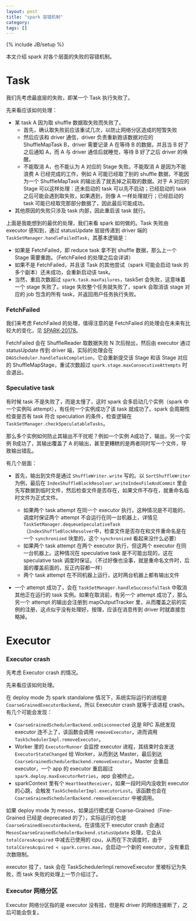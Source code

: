 ```yaml
---
layout: post
title: "spark 容错机制"
category: 
tags: []
---
```

{% include JB/setup %}


本文介绍 spark 对各个层面的失败的容错机制。

# Task

我们先考虑最底层的失败，即某一个 Task 执行失败了。

先来看应该如何处理：

* 某 task A 因为取 shuffle 数据取失败而失败了。
  * 首先，确认取失败前应该重试几次，以防止网络分区造成的短暂失败
  * 然后应该和 driver 通信，driver 负责重新跑该数据对应的 ShuffleMapTask B，driver 需要记录 A 在等待 B 的数据，并且当 B 好了之后通知 A，而 A 与 driver 通信后就睡觉，等待 B 好了之后 driver 的唤醒。
  * 不能取消 A，也不能认为 A 对应的 Stage 失败。不能取消 A 是因为不能浪费 A 已经完成的工作，例如 A 可能已经取了别的 shuffle 数据，不能因为一个 ShuffleMapTask 的输出丢了就丢掉之前取的数据。对于 A 对应的 Stage 可以这样处理：还未启动的 task 可以先不启动；已经启动的 task 之后可能会遇到取失败，如果遇到，则像 A 一样处理就行；已经启动的 task 可能已经取完那部分数据了，因此最后可能成功。
* 其他原因的失败只涉及 task 内部，因此重启该 task 就行。

上面是我能想到的最优的处理，我们来看 spark 如何做的。Task 失败由 executor 感知到，通过 statusUpdate 层层传递到 driver 端的 `TaskSetManager.handleFailedTask`，其基本逻辑是：

* 如果是 FetchFailed，即 reduce task 拿不到 shuffle 数据，那么上一个 Stage 需要重跑。（FetchFailed 的处理之后会详讲）
* 如果不是 FetchFailed，并且该 Task 的其他尝试（spark 可能会启动 task 的多个副本）还未成功，会重新启动该 task。
* 当然，重启次数超过 `spark.task.maxFailures`，taskSet 会失败，这意味着一个 stage 失败了。stage 失败整个任务就失败了，spark 会取消该 stage 对应的 job 包含的所有 task，并返回用户任务执行失败。

### FetchFailed

我们来考虑 FetchFailed 的处理，值得注意的是 FetchFailed 的处理会在未来有比较大的变化，见 [SPARK-20178](https://issues.apache.org/jira/browse/SPARK-20178)。

FetchFailed 会在 ShuffleReader 取数据失败 N 次后抛出，然后由 executor 通过 statusUpdate 传到 driver 端，实际的处理会在 `DAGScheduler.handleTaskCompletion`，它会重新提交该 Stage 和该 Stage 对应的 ShuffleMapStage，重试次数超过 `spark.stage.maxConsecutiveAttempts` 时会退出。

### Speculative task

有时候 task 不是失败了，而是太慢了，这时 spark 会多启动几个实例（spark 中一个实例叫 attempt），有任何一个实例成功了该 task 就成功了。spark 会周期性检查是否有 task 符合 speculation 的条件，检查逻辑在 `TaskSetManager.checkSpeculatableTasks`。

那么多个实例如何防止其输出不干扰呢？例如一个实例 A成功了，输出，另一个实例 B成功了，其输出覆盖了 A 的输出，甚至更糟糕的是两者同时写一个文件，导致输出错乱。

有几个层面：

* 首先，输出到文件是通过 `ShuffleWriter.write` 写的。以 `SortShuffleWriter` 为例，最后在 `IndexShuffleBlockResolver.writeIndexFileAndCommit` 里会先写数据到临时文件，然后检查文件是否存在，如果文件不存在，就重命名临时文件为正式文件。
	
	* 如果两个 task attempt 在同一个 executor 执行，这种情况是不可能的，调度时保证两个 attempt 不会运行在同一台机器上，详情见 `TaskSetManager.dequeueSpeculativeTask`（`IndexShuffleBlockResolver`中，检查文件是否存在和文件重命名是在一个 `synchronized` 块里的，这个 `synchronized` 看起来没什么必要）
	* 如果两个 task attempt 在两个 executor 执行，但这两个 executor 在同一台机器上。这种情况在 speculative task 是不可能出现的，这在 speculative task 调度时保证。（不过好像也没事，就是重命名文件时，后面的覆盖前面的，反正内容都一样）
	* 两个 task attempt 在不同机器上运行，这时两台机器上都有输出文件

* 一个 attempt 成功了，会在 `TaskSetManager.handleSuccessfulTask` 中取消其他正在运行的 task 实例。如果在取消前，有另一个 attempt 成功了，那么另一个 attempt 的输出会注册到 mapOutputTracker 里，从而覆盖之前的实例的注册，这点似乎没有处理好，按理，应该在消息传到 driver 时就直接忽略掉。


# Executor


### Executor crash

先考虑 Executor crash 的情况。

先来看应该如何处理。


在 deploy mode 为 spark standalone 情况下，系统实际运行的进程是 `CoarseGrainedExecutorBackend`，所以 Eexecutor crash 就等于该进程 crash。有几个可能会发现：

* `CoarseGrainedSchedulerBackend.onDisconnected` 这是 RPC 系统发现 executor 连不上了，该函数会调用 `removeExecutor`，进而调用 `TaskSchedulerImpl.removeExecutor`。
* Worker 里的 `ExecutorRunner` 会监控 executor 进程，其结束时会发送 `ExecutorStateChanged` 给 Worker，从而到达 Master，最后到达 `CoarseGrainedSchedulerBackend.removeExecutor`。Master 会重启 executor，一个 app 的 executor 重启超过 `spark.deploy.maxExecutorRetries`，app 会被终止。
* sparkContext 里有个 `HeartbeatReceiver`，如果一段时间内没收到 executor 的心跳，会触发 `TaskSchedulerImpl.executorLost`。该函数也会在 `CoarseGrainedSchedulerBackend.removeExecutor` 中被调用。

如果 deploy mode 为 mesos，如果运行模式是 Coarse-Grained（Fine-Grained 已经是 deprecated 的了），实际运行的也是 `CoarseGrainedExecutorBackend`。在该情况下 executor crash 会通过 `MesosCoarseGrainedSchedulerBackend.statusUpdate` 处理，它会从`totalCoresAcquired` 中减去已使用的 cpu，从而在下次调度时，由于 `totalCoresAcquired < spark.cores.max`，会启动一个新的 executor，没有重启次数限制。

executor 挂了，task 会在 TaskSchedulerImpl.removeExecutor 里被标记为失败，而 task 失败的处理上一节介绍过了。

### Executor 网络分区

Executor 网络分区指的是 executor 没有挂，但是和 driver 的网络连接断了，之后可能会恢复。